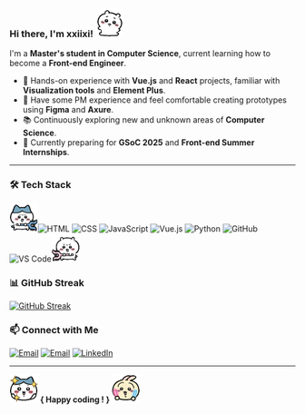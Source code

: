 ### Hi there, I'm xxiixi! <img src="assets/yiji_lay.GIF" width="50">

I'm a **Master's student in Computer Science**, current learning how to become a **Front-end Engineer**. 

- 🎯 Hands-on experience with **Vue.js** and **React** projects, familiar with **Visualization tools** and **Element Plus**.
- 🎨 Have some PM experience and feel comfortable creating prototypes using **Figma** and **Axure**.
- 📚 Continuously exploring new and unknown areas of **Computer Science**.
- 🔎 Currently preparing for **GSoC 2025** and **Front-end Summer Internships**.

---

### 🛠️ Tech Stack

<img src="assets/8_fight.GIF" width="50">![HTML](https://img.shields.io/badge/-HTML5-E34F26?style=flat&logo=html5&logoColor=white)
![CSS](https://img.shields.io/badge/-CSS3-1572B6?style=flat&logo=css3&logoColor=white)
![JavaScript](https://img.shields.io/badge/-JavaScript-F7DF1E?style=flat&logo=javascript&logoColor=black)
![Vue.js](https://img.shields.io/badge/-Vue.js-42b883?style=flat&logo=vue.js&logoColor=white)
![Python](https://img.shields.io/badge/-Python-3776AB?style=flat&logo=python&logoColor=white)
![GitHub](https://img.shields.io/badge/-GitHub-181717?style=flat&logo=github&logoColor=white)
![VS Code](https://img.shields.io/badge/-VS%20Code-007ACC?style=flat&logo=visual-studio-code&logoColor=white)<img src="assets/yiji_fight.GIF" width="50">

### 📊 GitHub Streak
[![GitHub Streak](https://github-readme-streak-stats-flax-nine.vercel.app?user=xxiixi&theme=ocean-gradient&hide_border=true&border_radius=10&card_width=585&card_height=180)](https://git.io/streak-stats)

### 📫 Connect with Me
[![Email](https://img.shields.io/badge/-Edu%20Email-4285F4?style=flat&logo=googlescholar&logoColor=white)](mailto:xwang3234@garech.edu)
[![Email](https://img.shields.io/badge/-Personal%20Email-D14836?style=flat&logo=gmail&logoColor=white)](mailto:scyxw5@gmail.com)
[![LinkedIn](https://img.shields.io/badge/-LinkedIn-0077B5?style=flat&logo=linkedin&logoColor=white)](https://www.linkedin.com/in/xi-wang-432293210)

---

<img src="assets/8_happy.GIF" width="50"> **{ Happy coding ! }** <img src="assets/wusaqi_courage.GIF" width="50">
